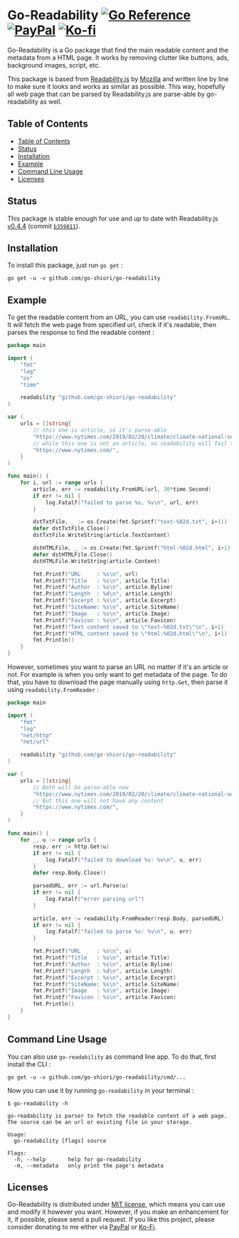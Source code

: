 # Go-Readability [![Go Reference][go-ref-badge]][go-ref] [![PayPal][paypal-badge]][paypal] [![Ko-fi][kofi-badge]][kofi]

Go-Readability is a Go package that find the main readable content and the metadata from a HTML page. It works by removing clutter like buttons, ads, background images, script, etc.

This package is based from [Readability.js] by [Mozilla] and written line by line to make sure it looks and works as similar as possible. This way, hopefully all web page that can be parsed by Readability.js are parse-able by go-readability as well.

## Table of Contents

- [Table of Contents](#table-of-contents)
- [Status](#status)
- [Installation](#installation)
- [Example](#example)
- [Command Line Usage](#command-line-usage)
- [Licenses](#licenses)

## Status

This package is stable enough for use and up to date with Readability.js [v0.4.4][last-version] (commit [`b359811`][last-commit]).

## Installation

To install this package, just run `go get` :

```
go get -u -v github.com/go-shiori/go-readability
```

## Example

To get the readable content from an URL, you can use `readability.FromURL`. It will fetch the web page from specified url, check if it's readable, then parses the response to find the readable content :

```go
package main

import (
	"fmt"
	"log"
	"os"
	"time"

	readability "github.com/go-shiori/go-readability"
)

var (
	urls = []string{
		// this one is article, so it's parse-able
		"https://www.nytimes.com/2019/02/20/climate/climate-national-security-threat.html",
		// while this one is not an article, so readability will fail to parse.
		"https://www.nytimes.com/",
	}
)

func main() {
	for i, url := range urls {
		article, err := readability.FromURL(url, 30*time.Second)
		if err != nil {
			log.Fatalf("failed to parse %s, %v\n", url, err)
		}

		dstTxtFile, _ := os.Create(fmt.Sprintf("text-%02d.txt", i+1))
		defer dstTxtFile.Close()
		dstTxtFile.WriteString(article.TextContent)

		dstHTMLFile, _ := os.Create(fmt.Sprintf("html-%02d.html", i+1))
		defer dstHTMLFile.Close()
		dstHTMLFile.WriteString(article.Content)

		fmt.Printf("URL     : %s\n", url)
		fmt.Printf("Title   : %s\n", article.Title)
		fmt.Printf("Author  : %s\n", article.Byline)
		fmt.Printf("Length  : %d\n", article.Length)
		fmt.Printf("Excerpt : %s\n", article.Excerpt)
		fmt.Printf("SiteName: %s\n", article.SiteName)
		fmt.Printf("Image   : %s\n", article.Image)
		fmt.Printf("Favicon : %s\n", article.Favicon)
		fmt.Printf("Text content saved to \"text-%02d.txt\"\n", i+1)
		fmt.Printf("HTML content saved to \"html-%02d.html\"\n", i+1)
		fmt.Println()
	}
}
```

However, sometimes you want to parse an URL no matter if it's an article or not. For example is when you only want to get metadata of the page. To do that, you have to download the page manually using `http.Get`, then parse it using `readability.FromReader` :

```go
package main

import (
	"fmt"
	"log"
	"net/http"
	"net/url"

	readability "github.com/go-shiori/go-readability"
)

var (
	urls = []string{
		// Both will be parse-able now
		"https://www.nytimes.com/2019/02/20/climate/climate-national-security-threat.html",
		// But this one will not have any content
		"https://www.nytimes.com/",
	}
)

func main() {
	for _, u := range urls {
		resp, err := http.Get(u)
		if err != nil {
			log.Fatalf("failed to download %s: %v\n", u, err)
		}
		defer resp.Body.Close()

		parsedURL, err := url.Parse(u)
		if err != nil {
			log.Fatalf("error parsing url")
		}

		article, err := readability.FromReader(resp.Body, parsedURL)
		if err != nil {
			log.Fatalf("failed to parse %s: %v\n", u, err)
		}

		fmt.Printf("URL     : %s\n", u)
		fmt.Printf("Title   : %s\n", article.Title)
		fmt.Printf("Author  : %s\n", article.Byline)
		fmt.Printf("Length  : %d\n", article.Length)
		fmt.Printf("Excerpt : %s\n", article.Excerpt)
		fmt.Printf("SiteName: %s\n", article.SiteName)
		fmt.Printf("Image   : %s\n", article.Image)
		fmt.Printf("Favicon : %s\n", article.Favicon)
		fmt.Println()
	}
}

```

## Command Line Usage

You can also use `go-readability` as command line app. To do that, first install the CLI :

```
go get -u -v github.com/go-shiori/go-readability/cmd/...
```

Now you can use it by running `go-readability` in your terminal :

```
$ go-readability -h

go-readability is parser to fetch the readable content of a web page.
The source can be an url or existing file in your storage.

Usage:
  go-readability [flags] source

Flags:
  -h, --help       help for go-readability
  -m, --metadata   only print the page's metadata
```

## Licenses

Go-Readability is distributed under [MIT license][mit], which means you can use and modify it however you want. However, if you make an enhancement for it, if possible, please send a pull request. If you like this project, please consider donating to me either via [PayPal][paypal] or [Ko-Fi][kofi].

[go-ref]: https://pkg.go.dev/github.com/go-shiori/go-readability
[go-ref-badge]: https://img.shields.io/static/v1?label=&message=Reference&color=007d9c&logo=go&logoColor=white
[paypal]: https://www.paypal.me/RadhiFadlillah
[paypal-badge]: https://img.shields.io/static/v1?label=&message=PayPal&color=00457C&logo=paypal&logoColor=white
[kofi]: https://ko-fi.com/radhifadlillah
[kofi-badge]: https://img.shields.io/static/v1?label=&message=Ko-fi&color=F16061&logo=ko-fi&logoColor=white
[readability.js]: https://github.com/mozilla/readability
[mozilla]: https://github.com/mozilla
[last-version]: https://github.com/mozilla/readability/tree/0.4.4
[last-commit]: https://github.com/mozilla/readability/commit/b359811927a4bb2323eba085be004978fb18a926
[mit]: https://choosealicense.com/licenses/mit/
